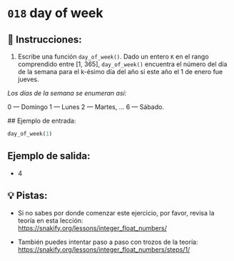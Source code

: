 # `018` day of week

## 📝 Instrucciones:

1. Escribe una función `day_of_week()`. Dado un entero `K` en el rango comprendido entre [1, 365], `day_of_week()` encuentra el número del día de la semana para el k-ésimo día del año si este año el 1 de enero fue jueves.

*Los días de la semana se enumeran así:* 

0 — Domingo
1 — Lunes
2 — Martes, ... 
6 — Sábado. 

## Ejemplo de entrada:

```py
day_of_week(1)
```

## Ejemplo de salida:

+ 4

## 💡 Pistas:

+ Si no sabes por donde comenzar este ejercicio, por favor, revisa la teoría en esta lección: https://snakify.org/lessons/integer_float_numbers/

+ También puedes intentar paso a paso con trozos de la teoría: https://snakify.org/lessons/integer_float_numbers/steps/1/